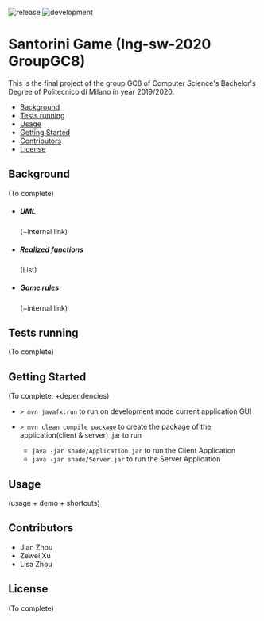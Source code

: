 ![release](https://github.com/zhou0998/ing-sw-2020-Zhou-Zhou-Xu/workflows/release/badge.svg) ![development](https://github.com/zhou0998/ing-sw-2020-Zhou-Zhou-Xu/workflows/development/badge.svg)

# Santorini Game (Ing-sw-2020 GroupGC8)

This is the final project of the group GC8 of Computer Science's Bachelor's Degree of Politecnico di Milano in year 2019/2020.

- [Background](#Background)
- [Tests running](#Tests-running)
- [Usage](#Usage)
- [Getting Started](#Getting-Started)
- [Contributors](#Contributors)
- [License](#License)

## Background

(To complete)

- ##### UML
  (+internal link)
- ##### Realized functions
  (List)
- ##### Game rules
  (+internal link)

## Tests running

(To complete)

## Getting Started

(To complete: +dependencies)

- `> mvn javafx:run` to run on development mode current application GUI

- `> mvn clean compile package` to create the package of the application(client & server) .jar to run
  - `java -jar shade/Application.jar` to run the Client Application
  - `java -jar shade/Server.jar` to run the Server Application

## Usage

(usage + demo + shortcuts)

## Contributors

- Jian Zhou
- Zewei Xu
- Lisa Zhou

## License

(To complete)
